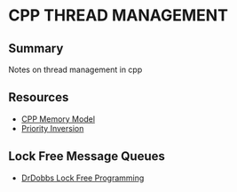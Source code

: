 # CPP THREAD MANAGEMENT

## Summary

Notes on thread management in cpp

## Resources

- [CPP Memory Model](https://en.cppreference.com/w/cpp/language/memory_model)
- [Priority Inversion](https://en.wikipedia.org/wiki/Priority_inversion)

## Lock Free Message Queues

- [DrDobbs Lock Free Programming](https://www.drdobbs.com/parallel/writing-lock-free-code-a-corrected-queue/210604448)
